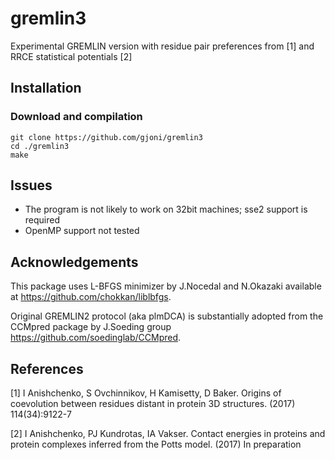 # gremlin3
Experimental GREMLIN version with residue pair preferences from [1] and RRCE statistical potentials [2]

## Installation

### Download and compilation
    git clone https://github.com/gjoni/gremlin3
    cd ./gremlin3
    make

## Issues

* The program is not likely to work on 32bit machines; sse2 support is required
* OpenMP support not tested

## Acknowledgements

This package uses L-BFGS minimizer by J.Nocedal and N.Okazaki available at https://github.com/chokkan/liblbfgs.

Original GREMLIN2 protocol (aka plmDCA) is substantially adopted from the CCMpred package by J.Soeding group https://github.com/soedinglab/CCMpred.

## References

[1] I Anishchenko, S Ovchinnikov, H Kamisetty, D Baker. Origins of coevolution between residues distant in protein 3D structures. (2017) 114(34):9122-7

[2] I Anishchenko, PJ Kundrotas, IA Vakser. Contact energies in proteins and protein complexes inferred from the Potts model. (2017) In preparation

